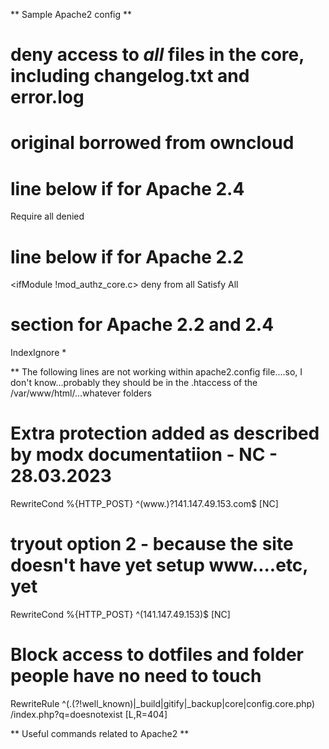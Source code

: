 ** Sample Apache2 config **

# deny access to _all_ files in the core, including changelog.txt and error.log
# original borrowed from owncloud

# line below if for Apache 2.4
<ifModule mod_authz_core.c>
    Require all denied
</ifModule>

# line below if for Apache 2.2
<ifModule !mod_authz_core.c>
    deny from all
    Satisfy All
</ifModule>

# section for Apache 2.2 and 2.4
IndexIgnore *


** The following lines are not working within apache2.config file....so, I don't know...probably they should be in the .htaccess of the /var/www/html/...whatever folders

# Extra protection added as described by modx documentatiion - NC - 28.03.2023
RewriteCond %{HTTP_POST} ^(www\.)?141.147.49.153\.com$ [NC]

# tryout option 2 - because the site doesn't have yet setup www....etc, yet
RewriteCond %{HTTP_POST} ^(141.147.49.153)$ [NC] 

# Block access to dotfiles and folder people have no need to touch
RewriteRule ^(\.(?!well_known)|_build|gitify|_backup|core|config.core.php) /index.php?q=doesnotexist [L,R=404]

** Useful commands related to Apache2 **
